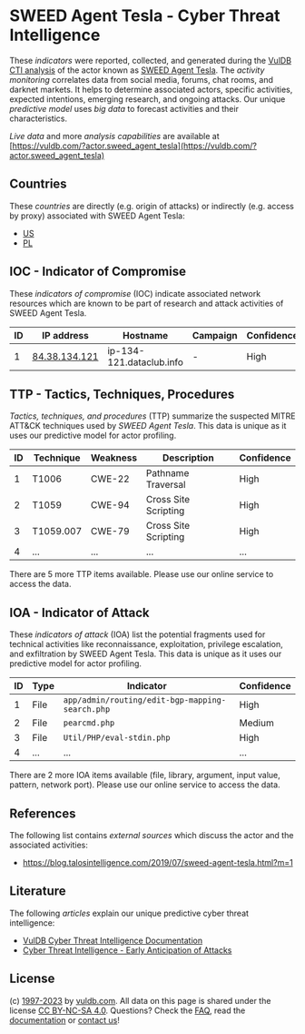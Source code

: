 # SWEED Agent Tesla - Cyber Threat Intelligence

These _indicators_ were reported, collected, and generated during the [VulDB CTI analysis](https://vuldb.com/?kb.cti) of the actor known as [SWEED Agent Tesla](https://vuldb.com/?actor.sweed_agent_tesla). The _activity monitoring_ correlates data from social media, forums, chat rooms, and darknet markets. It helps to determine associated actors, specific activities, expected intentions, emerging research, and ongoing attacks. Our unique _predictive model_ uses _big data_ to forecast activities and their characteristics.

_Live data_ and more _analysis capabilities_ are available at [https://vuldb.com/?actor.sweed_agent_tesla](https://vuldb.com/?actor.sweed_agent_tesla)

## Countries

These _countries_ are directly (e.g. origin of attacks) or indirectly (e.g. access by proxy) associated with SWEED Agent Tesla:

* [US](https://vuldb.com/?country.us)
* [PL](https://vuldb.com/?country.pl)

## IOC - Indicator of Compromise

These _indicators of compromise_ (IOC) indicate associated network resources which are known to be part of research and attack activities of SWEED Agent Tesla.

ID | IP address | Hostname | Campaign | Confidence
-- | ---------- | -------- | -------- | ----------
1 | [84.38.134.121](https://vuldb.com/?ip.84.38.134.121) | ip-134-121.dataclub.info | - | High

## TTP - Tactics, Techniques, Procedures

_Tactics, techniques, and procedures_ (TTP) summarize the suspected MITRE ATT&CK techniques used by _SWEED Agent Tesla_. This data is unique as it uses our predictive model for actor profiling.

ID | Technique | Weakness | Description | Confidence
-- | --------- | -------- | ----------- | ----------
1 | T1006 | CWE-22 | Pathname Traversal | High
2 | T1059 | CWE-94 | Cross Site Scripting | High
3 | T1059.007 | CWE-79 | Cross Site Scripting | High
4 | ... | ... | ... | ...

There are 5 more TTP items available. Please use our online service to access the data.

## IOA - Indicator of Attack

These _indicators of attack_ (IOA) list the potential fragments used for technical activities like reconnaissance, exploitation, privilege escalation, and exfiltration by SWEED Agent Tesla. This data is unique as it uses our predictive model for actor profiling.

ID | Type | Indicator | Confidence
-- | ---- | --------- | ----------
1 | File | `app/admin/routing/edit-bgp-mapping-search.php` | High
2 | File | `pearcmd.php` | Medium
3 | File | `Util/PHP/eval-stdin.php` | High
4 | ... | ... | ...

There are 2 more IOA items available (file, library, argument, input value, pattern, network port). Please use our online service to access the data.

## References

The following list contains _external sources_ which discuss the actor and the associated activities:

* https://blog.talosintelligence.com/2019/07/sweed-agent-tesla.html?m=1

## Literature

The following _articles_ explain our unique predictive cyber threat intelligence:

* [VulDB Cyber Threat Intelligence Documentation](https://vuldb.com/?kb.cti)
* [Cyber Threat Intelligence - Early Anticipation of Attacks](https://www.scip.ch/en/?labs.20201022)

## License

(c) [1997-2023](https://vuldb.com/?kb.changelog) by [vuldb.com](https://vuldb.com/?kb.about). All data on this page is shared under the license [CC BY-NC-SA 4.0](https://creativecommons.org/licenses/by-nc-sa/4.0/). Questions? Check the [FAQ](https://vuldb.com/?kb.faq), read the [documentation](https://vuldb.com/?kb) or [contact us](https://vuldb.com/?contact)!
